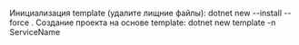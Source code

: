 Инициализация template (удалите лищние файлы): 
    dotnet new --install --force .
Создание проекта на основе template:
    dotnet new template -n ServiceName

